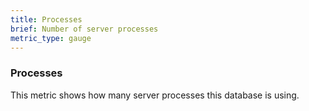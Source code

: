 ```yaml
---
title: Processes
brief: Number of server processes
metric_type: gauge
---
```


### Processes

This metric shows how many server processes this database is using.
